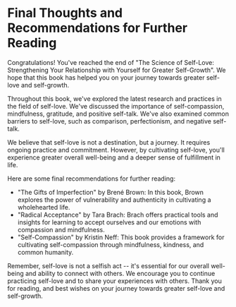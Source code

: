 Final Thoughts and Recommendations for Further Reading
==================================================================

Congratulations! You've reached the end of "The Science of Self-Love: Strengthening Your Relationship with Yourself for Greater Self-Growth". We hope that this book has helped you on your journey towards greater self-love and self-growth.

Throughout this book, we've explored the latest research and practices in the field of self-love. We've discussed the importance of self-compassion, mindfulness, gratitude, and positive self-talk. We've also examined common barriers to self-love, such as comparison, perfectionism, and negative self-talk.

We believe that self-love is not a destination, but a journey. It requires ongoing practice and commitment. However, by cultivating self-love, you'll experience greater overall well-being and a deeper sense of fulfillment in life.

Here are some final recommendations for further reading:

* "The Gifts of Imperfection" by Brené Brown: In this book, Brown explores the power of vulnerability and authenticity in cultivating a wholehearted life.
* "Radical Acceptance" by Tara Brach: Brach offers practical tools and insights for learning to accept ourselves and our emotions with compassion and mindfulness.
* "Self-Compassion" by Kristin Neff: This book provides a framework for cultivating self-compassion through mindfulness, kindness, and common humanity.

Remember, self-love is not a selfish act -- it's essential for our overall well-being and ability to connect with others. We encourage you to continue practicing self-love and to share your experiences with others. Thank you for reading, and best wishes on your journey towards greater self-love and self-growth.
